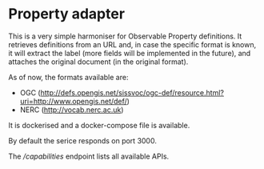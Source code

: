 # Property adapter

This is a very simple harmoniser for Observable Property definitions.
It retrieves definitions from an URL and, in case the specific format is known, it will extract the label (more fields will be implemented in the future), and attaches the original document (in the original format).

As of now, the formats available are:
* OGC (http://defs.opengis.net/sissvoc/ogc-def/resource.html?uri=http://www.opengis.net/def/)
* NERC (http://vocab.nerc.ac.uk)

It is dockerised and a docker-compose file is available.

By default the serice responds on port 3000.

The */capabilities* endpoint lists all available APIs.